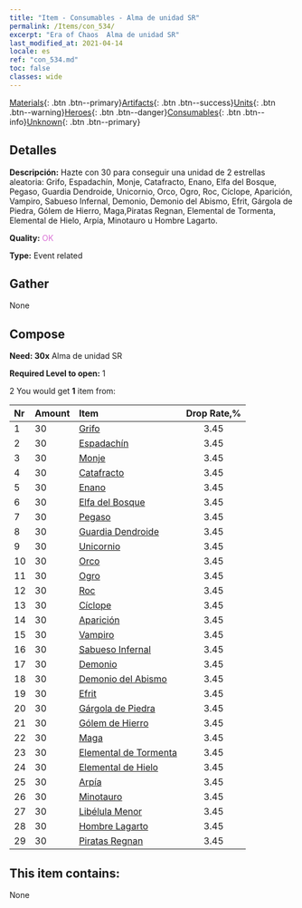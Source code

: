 ```yaml
---
title: "Item - Consumables - Alma de unidad SR"
permalink: /Items/con_534/
excerpt: "Era of Chaos  Alma de unidad SR"
last_modified_at: 2021-04-14
locale: es
ref: "con_534.md"
toc: false
classes: wide
---
```

 [Materials](/es/Items/){: .btn .btn--primary}[Artifacts](/es/Items/Artifacts/){: .btn .btn--success}[Units](/es/Items/Units/){: .btn .btn--warning}[Heroes](/es/Items/Heroes/){: .btn .btn--danger}[Consumables](/es/Items/Consumables/){: .btn .btn--info}[Unknown](/es/Items/Unknown/){: .btn .btn--primary}

## Detalles
 **Descripción:** Hazte con 30 para conseguir una unidad de 2 estrellas aleatoria: Grifo, Espadachín, Monje, Catafracto, Enano, Elfa del Bosque, Pegaso, Guardia Dendroide, Unicornio, Orco, Ogro, Roc, Cíclope, Aparición, Vampiro, Sabueso Infernal, Demonio, Demonio del Abismo, Efrit, Gárgola de Piedra, Gólem de Hierro, Maga,Piratas Regnan, Elemental de Tormenta, Elemental de Hielo, Arpía, Minotauro u Hombre Lagarto.

 **Quality:** <span style="color: #DA70D6">OK</span>

 **Type:** Event related

## Gather

  None

## Compose

 **Need: 30x** Alma de unidad SR

 **Required Level to open:** 1

 2 You would get **1** item  from:

  | Nr | Amount |     Item    | Drop Rate,% |
  |:---|:-------|:------------|:---------:|
  | 1 | 30 | [Grifo](/es/Items/unt_192/) | 3.45 | 
  | 2 | 30 | [Espadachín](/es/Items/unt_193/) | 3.45 | 
  | 3 | 30 | [Monje](/es/Items/unt_194/) | 3.45 | 
  | 4 | 30 | [Catafracto](/es/Items/unt_195/) | 3.45 | 
  | 5 | 30 | [Enano](/es/Items/unt_200/) | 3.45 | 
  | 6 | 30 | [Elfa del Bosque](/es/Items/unt_201/) | 3.45 | 
  | 7 | 30 | [Pegaso](/es/Items/unt_202/) | 3.45 | 
  | 8 | 30 | [Guardia Dendroide](/es/Items/unt_203/) | 3.45 | 
  | 9 | 30 | [Unicornio](/es/Items/unt_204/) | 3.45 | 
  | 10 | 30 | [Orco](/es/Items/unt_219/) | 3.45 | 
  | 11 | 30 | [Ogro](/es/Items/unt_220/) | 3.45 | 
  | 12 | 30 | [Roc](/es/Items/unt_221/) | 3.45 | 
  | 13 | 30 | [Cíclope](/es/Items/unt_222/) | 3.45 | 
  | 14 | 30 | [Aparición](/es/Items/unt_210/) | 3.45 | 
  | 15 | 30 | [Vampiro](/es/Items/unt_211/) | 3.45 | 
  | 16 | 30 | [Sabueso Infernal](/es/Items/unt_228/) | 3.45 | 
  | 17 | 30 | [Demonio](/es/Items/unt_229/) | 3.45 | 
  | 18 | 30 | [Demonio del Abismo](/es/Items/unt_230/) | 3.45 | 
  | 19 | 30 | [Efrit](/es/Items/unt_231/) | 3.45 | 
  | 20 | 30 | [Gárgola de Piedra](/es/Items/unt_236/) | 3.45 | 
  | 21 | 30 | [Gólem de Hierro](/es/Items/unt_237/) | 3.45 | 
  | 22 | 30 | [Maga](/es/Items/unt_238/) | 3.45 | 
  | 23 | 30 | [Elemental de Tormenta](/es/Items/unt_263/) | 3.45 | 
  | 24 | 30 | [Elemental de Hielo](/es/Items/unt_264/) | 3.45 | 
  | 25 | 30 | [Arpía](/es/Items/unt_245/) | 3.45 | 
  | 26 | 30 | [Minotauro](/es/Items/unt_248/) | 3.45 | 
  | 27 | 30 | [Libélula Menor](/es/Items/unt_255/) | 3.45 | 
  | 28 | 30 | [Hombre Lagarto](/es/Items/unt_254/) | 3.45 | 
  | 29 | 30 | [Piratas Regnan](/es/Items/unt_273/) | 3.45 | 


## This item contains:

  None

